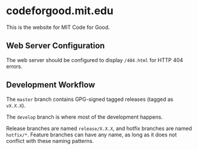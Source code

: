 # codeforgood.mit.edu

This is the website for MIT Code for Good.

## Web Server Configuration

The web server should be configured to display `/404.html` for HTTP 404 errors.

## Development Workflow

The `master` branch contains GPG-signed tagged releases (tagged as `vX.X.X`).

The `develop` branch is where most of the development happens.

Release branches are named `release/X.X.X`, and hotfix branches are named
`hotfix/*`. Feature branches can have any name, as long as it does not conflict
with these naming patterns.

